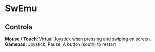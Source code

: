 # SwEmu

## Controls

**Mouse / Touch**: Virtual Joystick when pressing and swiping on screen.
**Gamepad**: Joystick, Pause, A button (south) to restart
